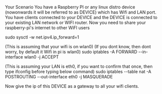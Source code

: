 Your Scenario
You have a Raspberry PI or any linux distro device (nowonwards it will be referred to as DEVICE) which has Wifi and LAN port.
You have clients connected to your DEVICE and the DEVICE is connected to your existing LAN network or WIFI router.
Now you need to share your raspberry-pi's internet to other WiFI users


sudo sysctl -w net.ipv4.ip_forward=1

(This is assuming that your wifi is on wlan0) (If you dont know, then dont worry, by default it Wifi in pi is wlan0)
sudo iptables -A FORWARD --in-interface wlan0 -j ACCEPT

(This is assuming your LAN is eth0, if you want to confirm that once, then type ifconfig before typing below command)
sudo iptables --table nat -A POSTROUTING --out-interface eth0 -j MASQUERADE

Now give the ip of this DEVICE as a gateway to all your wifi clients.
